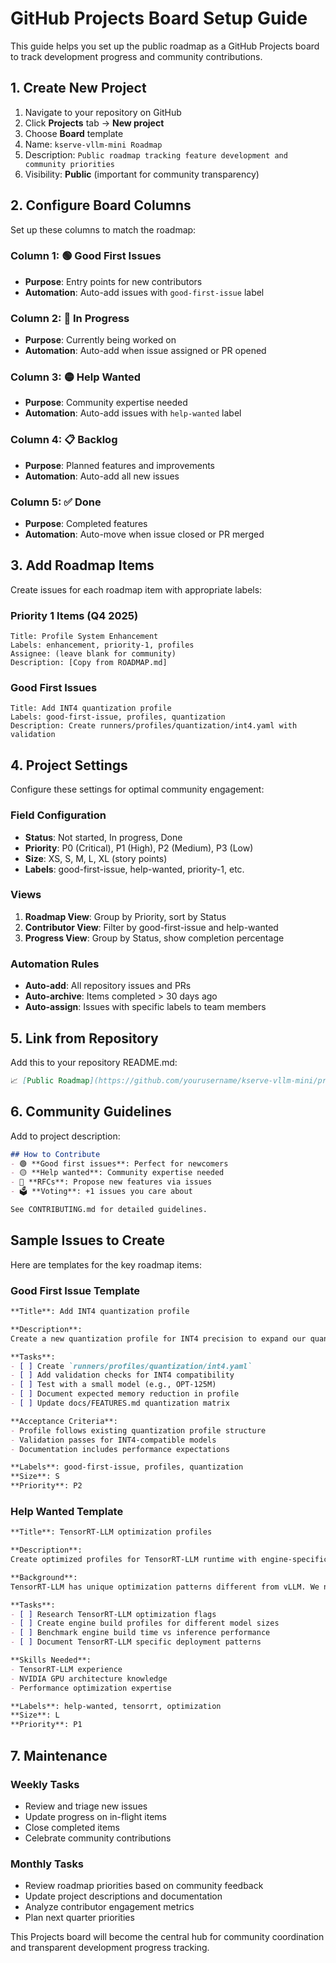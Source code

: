 # GitHub Projects Board Setup Guide

This guide helps you set up the public roadmap as a GitHub Projects board to track development progress and community contributions.

## 1. Create New Project

1. Navigate to your repository on GitHub
2. Click **Projects** tab → **New project**
3. Choose **Board** template
4. Name: `kserve-vllm-mini Roadmap`
5. Description: `Public roadmap tracking feature development and community priorities`
6. Visibility: **Public** (important for community transparency)

## 2. Configure Board Columns

Set up these columns to match the roadmap:

### Column 1: 🟢 Good First Issues
- **Purpose**: Entry points for new contributors
- **Automation**: Auto-add issues with `good-first-issue` label

### Column 2: 🔄 In Progress
- **Purpose**: Currently being worked on
- **Automation**: Auto-add when issue assigned or PR opened

### Column 3: 🟡 Help Wanted
- **Purpose**: Community expertise needed
- **Automation**: Auto-add issues with `help-wanted` label

### Column 4: 📋 Backlog
- **Purpose**: Planned features and improvements
- **Automation**: Auto-add all new issues

### Column 5: ✅ Done
- **Purpose**: Completed features
- **Automation**: Auto-move when issue closed or PR merged

## 3. Add Roadmap Items

Create issues for each roadmap item with appropriate labels:

### Priority 1 Items (Q4 2025)
```
Title: Profile System Enhancement
Labels: enhancement, priority-1, profiles
Assignee: (leave blank for community)
Description: [Copy from ROADMAP.md]
```

### Good First Issues
```
Title: Add INT4 quantization profile
Labels: good-first-issue, profiles, quantization
Description: Create runners/profiles/quantization/int4.yaml with validation
```

## 4. Project Settings

Configure these settings for optimal community engagement:

### Field Configuration
- **Status**: Not started, In progress, Done
- **Priority**: P0 (Critical), P1 (High), P2 (Medium), P3 (Low)
- **Size**: XS, S, M, L, XL (story points)
- **Labels**: good-first-issue, help-wanted, priority-1, etc.

### Views
1. **Roadmap View**: Group by Priority, sort by Status
2. **Contributor View**: Filter by good-first-issue and help-wanted
3. **Progress View**: Group by Status, show completion percentage

### Automation Rules
- **Auto-add**: All repository issues and PRs
- **Auto-archive**: Items completed > 30 days ago
- **Auto-assign**: Issues with specific labels to team members

## 5. Link from Repository

Add this to your repository README.md:
```markdown
📈 [Public Roadmap](https://github.com/yourusername/kserve-vllm-mini/projects/1) - Track our development progress
```

## 6. Community Guidelines

Add to project description:
```markdown
## How to Contribute
- 🟢 **Good first issues**: Perfect for newcomers
- 🟡 **Help wanted**: Community expertise needed
- 📝 **RFCs**: Propose new features via issues
- 🗳️ **Voting**: +1 issues you care about

See CONTRIBUTING.md for detailed guidelines.
```

## Sample Issues to Create

Here are templates for the key roadmap items:

### Good First Issue Template
```markdown
**Title**: Add INT4 quantization profile

**Description**:
Create a new quantization profile for INT4 precision to expand our quantization testing suite.

**Tasks**:
- [ ] Create `runners/profiles/quantization/int4.yaml`
- [ ] Add validation checks for INT4 compatibility
- [ ] Test with a small model (e.g., OPT-125M)
- [ ] Document expected memory reduction in profile
- [ ] Update docs/FEATURES.md quantization matrix

**Acceptance Criteria**:
- Profile follows existing quantization profile structure
- Validation passes for INT4-compatible models
- Documentation includes performance expectations

**Labels**: good-first-issue, profiles, quantization
**Size**: S
**Priority**: P2
```

### Help Wanted Template
```markdown
**Title**: TensorRT-LLM optimization profiles

**Description**:
Create optimized profiles for TensorRT-LLM runtime with engine-specific configurations.

**Background**:
TensorRT-LLM has unique optimization patterns different from vLLM. We need community expertise to create profiles that showcase its strengths.

**Tasks**:
- [ ] Research TensorRT-LLM optimization flags
- [ ] Create engine build profiles for different model sizes
- [ ] Benchmark engine build time vs inference performance
- [ ] Document TensorRT-LLM specific deployment patterns

**Skills Needed**:
- TensorRT-LLM experience
- NVIDIA GPU architecture knowledge
- Performance optimization expertise

**Labels**: help-wanted, tensorrt, optimization
**Size**: L
**Priority**: P1
```

## 7. Maintenance

### Weekly Tasks
- Review and triage new issues
- Update progress on in-flight items
- Close completed items
- Celebrate community contributions

### Monthly Tasks
- Review roadmap priorities based on community feedback
- Update project descriptions and documentation
- Analyze contributor engagement metrics
- Plan next quarter priorities

This Projects board will become the central hub for community coordination and transparent development progress tracking.
